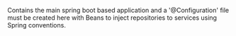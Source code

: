 Contains the main spring boot based application and a '@Configuration' file must be created here with Beans to inject repositories to services using Spring conventions.